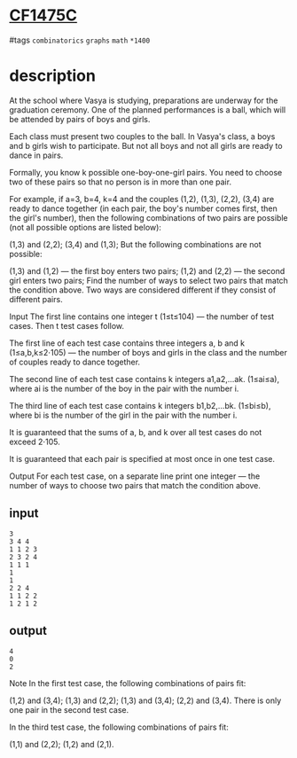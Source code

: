 # [CF1475C](https://codeforces.com/contest/1475/problem/C)

#tags
`combinatorics` `graphs` `math` `*1400`

# description
At the school where Vasya is studying, preparations are underway for the graduation ceremony. One of the planned performances is a ball, which will be attended by pairs of boys and girls.

Each class must present two couples to the ball. In Vasya's class, a boys and b girls wish to participate. But not all boys and not all girls are ready to dance in pairs.

Formally, you know k possible one-boy-one-girl pairs. You need to choose two of these pairs so that no person is in more than one pair.

For example, if a=3, b=4, k=4 and the couples (1,2), (1,3), (2,2), (3,4) are ready to dance together (in each pair, the boy's number comes first, then the girl's number), then the following combinations of two pairs are possible (not all possible options are listed below):

(1,3) and (2,2);
(3,4) and (1,3);
But the following combinations are not possible:

(1,3) and (1,2) — the first boy enters two pairs;
(1,2) and (2,2) — the second girl enters two pairs;
Find the number of ways to select two pairs that match the condition above. Two ways are considered different if they consist of different pairs.

Input
The first line contains one integer t (1≤t≤104) — the number of test cases. Then t test cases follow.

The first line of each test case contains three integers a, b and k (1≤a,b,k≤2⋅105) — the number of boys and girls in the class and the number of couples ready to dance together.

The second line of each test case contains k integers a1,a2,…ak. (1≤ai≤a), where ai is the number of the boy in the pair with the number i.

The third line of each test case contains k integers b1,b2,…bk. (1≤bi≤b), where bi is the number of the girl in the pair with the number i.

It is guaranteed that the sums of a, b, and k over all test cases do not exceed 2⋅105.

It is guaranteed that each pair is specified at most once in one test case.

Output
For each test case, on a separate line print one integer — the number of ways to choose two pairs that match the condition above.

## input
```
3
3 4 4
1 1 2 3
2 3 2 4
1 1 1
1
1
2 2 4
1 1 2 2
1 2 1 2
```

## output
```
4
0
2
```


Note
In the first test case, the following combinations of pairs fit:

(1,2) and (3,4);
(1,3) and (2,2);
(1,3) and (3,4);
(2,2) and (3,4).
There is only one pair in the second test case.

In the third test case, the following combinations of pairs fit:

(1,1) and (2,2);
(1,2) and (2,1).

